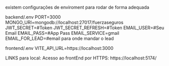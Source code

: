 existem configurações de enviroment para rodar de forma adequada

backend/.env
    PORT=3000
    MONGO_URI=mongodb://localhost:27017/fuerzaseguros
    JWT_SECRET=#Token
    JWT_SECRET_REFRESH=#Token
    EMAIL_USER=#Seu Email
    EMAIL_PASS=#App Pass
    EMAIL_SERVICE=gmail
    EMAIL_FOR_LEAD=#email para onde mandar o lead

frontend/.env
    VITE_API_URL=https://localhost:3000

LINKS para local:
Acesso ao frontEnd por HTTPS:
https://localhost:5174/